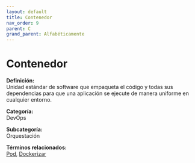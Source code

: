 ```yaml
---
layout: default
title: Contenedor
nav_order: 9
parent: C
grand_parent: Alfabéticamente
---
```


# Contenedor

**Definición:**  
Unidad estándar de software que empaqueta el código y todas sus dependencias para que una aplicación se ejecute de manera uniforme en cualquier entorno.

**Categoría:**  
DevOps  

**Subcategoría:**  
Orquestación

**Términos relacionados:**  
[Pod](https://maleniski.github.io/diccionario-angl-tec-mx/docs/alfabeticamente/P/pod.html), [Dockerizar](https://maleniski.github.io/diccionario-angl-tec-mx/docs/alfabeticamente/D/dockerizar.html)
